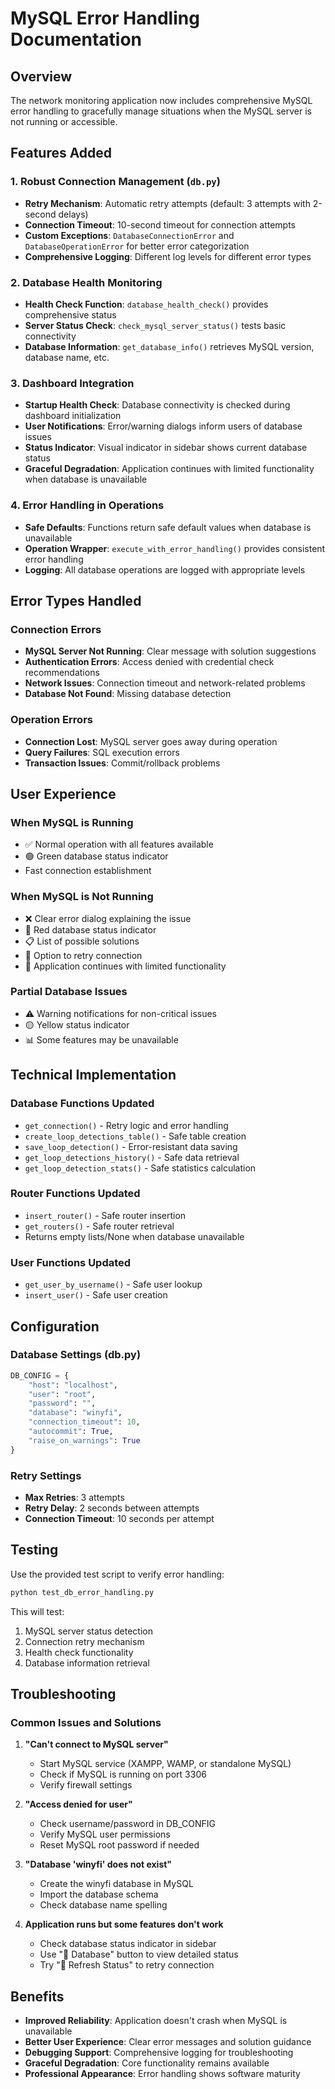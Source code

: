 # MySQL Error Handling Documentation

## Overview
The network monitoring application now includes comprehensive MySQL error handling to gracefully manage situations when the MySQL server is not running or accessible.

## Features Added

### 1. Robust Connection Management (`db.py`)
- **Retry Mechanism**: Automatic retry attempts (default: 3 attempts with 2-second delays)
- **Connection Timeout**: 10-second timeout for connection attempts
- **Custom Exceptions**: `DatabaseConnectionError` and `DatabaseOperationError` for better error categorization
- **Comprehensive Logging**: Different log levels for different error types

### 2. Database Health Monitoring
- **Health Check Function**: `database_health_check()` provides comprehensive status
- **Server Status Check**: `check_mysql_server_status()` tests basic connectivity
- **Database Information**: `get_database_info()` retrieves MySQL version, database name, etc.

### 3. Dashboard Integration
- **Startup Health Check**: Database connectivity is checked during dashboard initialization
- **User Notifications**: Error/warning dialogs inform users of database issues
- **Status Indicator**: Visual indicator in sidebar shows current database status
- **Graceful Degradation**: Application continues with limited functionality when database is unavailable

### 4. Error Handling in Operations
- **Safe Defaults**: Functions return safe default values when database is unavailable
- **Operation Wrapper**: `execute_with_error_handling()` provides consistent error handling
- **Logging**: All database operations are logged with appropriate levels

## Error Types Handled

### Connection Errors
- **MySQL Server Not Running**: Clear message with solution suggestions
- **Authentication Errors**: Access denied with credential check recommendations
- **Network Issues**: Connection timeout and network-related problems
- **Database Not Found**: Missing database detection

### Operation Errors
- **Connection Lost**: MySQL server goes away during operation
- **Query Failures**: SQL execution errors
- **Transaction Issues**: Commit/rollback problems

## User Experience

### When MySQL is Running
- ✅ Normal operation with all features available
- 🟢 Green database status indicator
- Fast connection establishment

### When MySQL is Not Running
- ❌ Clear error dialog explaining the issue
- 🔴 Red database status indicator  
- 📋 List of possible solutions
- 🔄 Option to retry connection
- 🚀 Application continues with limited functionality

### Partial Database Issues
- ⚠️ Warning notifications for non-critical issues
- 🟡 Yellow status indicator
- 📊 Some features may be unavailable

## Technical Implementation

### Database Functions Updated
- `get_connection()` - Retry logic and error handling
- `create_loop_detections_table()` - Safe table creation
- `save_loop_detection()` - Error-resistant data saving
- `get_loop_detections_history()` - Safe data retrieval
- `get_loop_detection_stats()` - Safe statistics calculation

### Router Functions Updated
- `insert_router()` - Safe router insertion
- `get_routers()` - Safe router retrieval
- Returns empty lists/None when database unavailable

### User Functions Updated
- `get_user_by_username()` - Safe user lookup
- `insert_user()` - Safe user creation

## Configuration

### Database Settings (db.py)
```python
DB_CONFIG = {
    "host": "localhost",
    "user": "root", 
    "password": "",
    "database": "winyfi",
    "connection_timeout": 10,
    "autocommit": True,
    "raise_on_warnings": True
}
```

### Retry Settings
- **Max Retries**: 3 attempts
- **Retry Delay**: 2 seconds between attempts
- **Connection Timeout**: 10 seconds per attempt

## Testing

Use the provided test script to verify error handling:
```bash
python test_db_error_handling.py
```

This will test:
1. MySQL server status detection
2. Connection retry mechanism
3. Health check functionality
4. Database information retrieval

## Troubleshooting

### Common Issues and Solutions

1. **"Can't connect to MySQL server"**
   - Start MySQL service (XAMPP, WAMP, or standalone MySQL)
   - Check if MySQL is running on port 3306
   - Verify firewall settings

2. **"Access denied for user"**
   - Check username/password in DB_CONFIG
   - Verify MySQL user permissions
   - Reset MySQL root password if needed

3. **"Database 'winyfi' does not exist"**
   - Create the winyfi database in MySQL
   - Import the database schema
   - Check database name spelling

4. **Application runs but some features don't work**
   - Check database status indicator in sidebar
   - Use "🔗 Database" button to view detailed status
   - Try "🔄 Refresh Status" to retry connection

## Benefits

- **Improved Reliability**: Application doesn't crash when MySQL is unavailable
- **Better User Experience**: Clear error messages and solution guidance
- **Debugging Support**: Comprehensive logging for troubleshooting
- **Graceful Degradation**: Core functionality remains available
- **Professional Appearance**: Error handling shows software maturity
